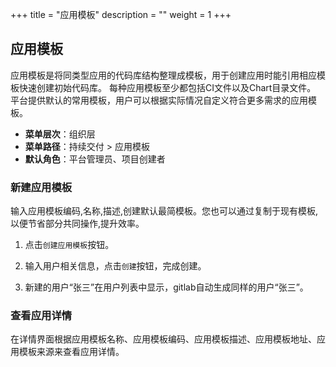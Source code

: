 ﻿+++
title = "应用模板"
description = ""
weight = 1
+++

## 应用模板
  
  应用模板是将同类型应用的代码库结构整理成模板，用于创建应用时能引用相应模板快速创建初始代码库。 每种应用模板至少都包括CI文件以及Chart目录文件。 平台提供默认的常用模板，用户可以根据实际情况自定义符合更多需求的应用模板。

  - **菜单层次**：组织层
  - **菜单路径**：持续交付 > 应用模板
  - **默认角色**：平台管理员、项目创建者

### 新建应用模板

  输入应用模板编码,名称,描述,创建默认最简模板。您也可以通过复制于现有模板,以便节省部分共同操作,提升效率。

   1. 点击`创建应用模板`按钮。

   1. 输入用户相关信息，点击`创建`按钮，完成创建。

   1. 新建的用户“张三”在用户列表中显示，gitlab自动生成同样的用户“张三”。

### 查看应用详情

  在详情界面根据应用模板名称、应用模板编码、应用模板描述、应用模板地址、应用模板来源来查看应用详情。
